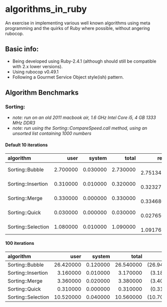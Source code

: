 # algorithms_in_ruby

An exercise in implementing various well known algorithms using meta programming and the quirks of Ruby where possible, without angering rubocop.
 
## Basic info:

- Being developed using Ruby-2.4.1 (although should still be compatible with 2.x lower versions).
- Using rubocop v0.49.1
- Following a Gourmet Service Object style(ish) pattern.

## Algorithm Benchmarks

### Sorting:
- _note: run on an old 2011 macbook air, 1.6 GHz Intel Core i5, 4 GB 1333 MHz DDR3_  
- _note: run using the Sorting::CompareSpeed.call method, using an unsorted list containing 1000 numbers_  

#### Default 10 iterations

| algorithm | user | system | total | real |
| :--- | ---: | ---: | ---: | ---: |
| Sorting::Bubble | 2.700000 | 0.030000 | 2.730000 | (  2.751345) |
| Sorting::Insertion | 0.310000 | 0.010000 | 0.320000 | (  0.323272) |
| Sorting::Merge | 0.330000 | 0.000000| 0.330000 | (  0.334680) |
| Sorting::Quick | 0.030000 | 0.000000 | 0.030000 | (  0.027656) |
| Sorting::Selection | 1.080000 | 0.010000 | 1.090000 | (  1.091762) |

#### 100 iterations

| algorithm | user | system | total | real |
| :--- | ---: | ---: | ---: | ---: |
| Sorting::Bubble | 26.420000 | 0.120000 | 26.540000 | (26.947886) |
| Sorting::Insertion| 3.160000 | 0.010000 | 3.170000 | (3.182545) |
| Sorting::Merge | 3.360000 | 0.020000 | 3.380000 | (3.407699) |
| Sorting::Quick | 0.310000 | 0.000000 | 0.310000 | (0.311379) |
| Sorting::Selection | 10.520000 | 0.040000 | 10.560000 | (10.709383) |